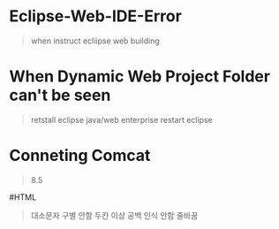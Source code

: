 # Eclipse-Web-IDE-Error
>when instruct ecliipse web building

# When Dynamic Web Project Folder can't be seen
>retstall eclipse java/web enterprise 
>restart eclipse

# Conneting Comcat
> 8.5
> 

#HTML
>대소문자 구별 안함
>두칸 이상 공백 인식 안함
>줄바꿈
